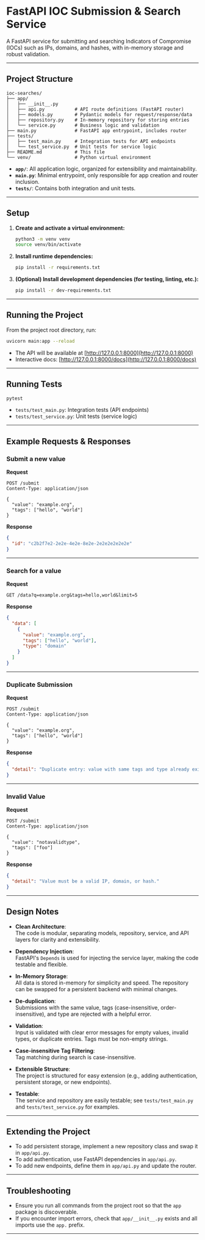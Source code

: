 # FastAPI IOC Submission & Search Service

A FastAPI service for submitting and searching Indicators of Compromise (IOCs) such as IPs, domains, and hashes, with in-memory storage and robust validation.

---

## Project Structure

```
ioc-searches/
├── app/
│   ├── __init__.py
│   ├── api.py           # API route definitions (FastAPI router)
│   ├── models.py        # Pydantic models for request/response/data
│   ├── repository.py    # In-memory repository for storing entries
│   └── service.py       # Business logic and validation
├── main.py              # FastAPI app entrypoint, includes router
├── tests/
│   ├── test_main.py     # Integration tests for API endpoints
│   └── test_service.py  # Unit tests for service logic
├── README.md            # This file
└── venv/                # Python virtual environment
```

- **`app/`**: All application logic, organized for extensibility and maintainability.
- **`main.py`**: Minimal entrypoint, only responsible for app creation and router inclusion.
- **`tests/`**: Contains both integration and unit tests.

---

## Setup

1. **Create and activate a virtual environment:**
   ```bash
   python3 -m venv venv
   source venv/bin/activate
   ```

2. **Install runtime dependencies:**
   ```bash
   pip install -r requirements.txt
   ```

3. **(Optional) Install development dependencies (for testing, linting, etc.):**
   ```bash
   pip install -r dev-requirements.txt
   ```

---

## Running the Project

From the project root directory, run:

```bash
uvicorn main:app --reload
```

- The API will be available at [http://127.0.0.1:8000](http://127.0.0.1:8000)
- Interactive docs: [http://127.0.0.1:8000/docs](http://127.0.0.1:8000/docs)

---

## Running Tests

```bash
pytest
```

- `tests/test_main.py`: Integration tests (API endpoints)
- `tests/test_service.py`: Unit tests (service logic)

---

## Example Requests & Responses

### Submit a new value

**Request**
```http
POST /submit
Content-Type: application/json

{
  "value": "example.org",
  "tags": ["hello", "world"]
}
```

**Response**
```json
{
  "id": "c2b2f7e2-2e2e-4e2e-8e2e-2e2e2e2e2e2e"
}
```

---

### Search for a value

**Request**
```http
GET /data?q=example.org&tags=hello,world&limit=5
```

**Response**
```json
{
  "data": [
    {
      "value": "example.org",
      "tags": ["hello", "world"],
      "type": "domain"
    }
  ]
}
```

---

### Duplicate Submission

**Request**
```http
POST /submit
Content-Type: application/json

{
  "value": "example.org",
  "tags": ["hello", "world"]
}
```

**Response**
```json
{
  "detail": "Duplicate entry: value with same tags and type already exists."
}
```

---

### Invalid Value

**Request**
```http
POST /submit
Content-Type: application/json

{
  "value": "notavalidtype",
  "tags": ["foo"]
}
```

**Response**
```json
{
  "detail": "Value must be a valid IP, domain, or hash."
}
```

---

## Design Notes

- **Clean Architecture**:  
  The code is modular, separating models, repository, service, and API layers for clarity and extensibility.

- **Dependency Injection**:  
  FastAPI's `Depends` is used for injecting the service layer, making the code testable and flexible.

- **In-Memory Storage**:  
  All data is stored in-memory for simplicity and speed. The repository can be swapped for a persistent backend with minimal changes.

- **De-duplication**:  
  Submissions with the same value, tags (case-insensitive, order-insensitive), and type are rejected with a helpful error.

- **Validation**:  
  Input is validated with clear error messages for empty values, invalid types, or duplicate entries. Tags must be non-empty strings.

- **Case-insensitive Tag Filtering**:  
  Tag matching during search is case-insensitive.

- **Extensible Structure**:  
  The project is structured for easy extension (e.g., adding authentication, persistent storage, or new endpoints).

- **Testable**:  
  The service and repository are easily testable; see `tests/test_main.py` and `tests/test_service.py` for examples.

---

## Extending the Project

- To add persistent storage, implement a new repository class and swap it in `app/api.py`.
- To add authentication, use FastAPI dependencies in `app/api.py`.
- To add new endpoints, define them in `app/api.py` and update the router.

---

## Troubleshooting

- Ensure you run all commands from the project root so that the `app` package is discoverable.
- If you encounter import errors, check that `app/__init__.py` exists and all imports use the `app.` prefix.

---
